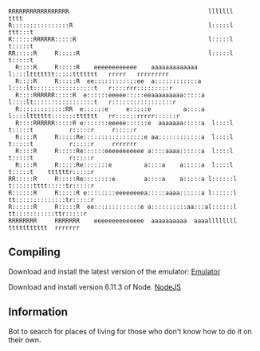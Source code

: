 ~~~
RRRRRRRRRRRRRRRRR                                       lllllll         tttt                             
R::::::::::::::::R                                      l:::::l      ttt:::t                             
R::::::RRRRRR:::::R                                     l:::::l      t:::::t                             
RR:::::R     R:::::R                                    l:::::l      t:::::t                             
  R::::R     R:::::R    eeeeeeeeeeee    aaaaaaaaaaaaa    l::::lttttttt:::::ttttttt   rrrrr   rrrrrrrrr   
  R::::R     R:::::R  ee::::::::::::ee  a::::::::::::a   l::::lt:::::::::::::::::t   r::::rrr:::::::::r  
  R::::RRRRRR:::::R  e::::::eeeee:::::eeaaaaaaaaa:::::a  l::::lt:::::::::::::::::t   r:::::::::::::::::r
  R:::::::::::::RR  e::::::e     e:::::e         a::::a  l::::ltttttt:::::::tttttt   rr::::::rrrrr::::::r
  R::::RRRRRR:::::R e:::::::eeeee::::::e  aaaaaaa:::::a  l::::l      t:::::t          r:::::r     r:::::r
  R::::R     R:::::Re:::::::::::::::::e aa::::::::::::a  l::::l      t:::::t          r:::::r     rrrrrrr
  R::::R     R:::::Re::::::eeeeeeeeeee a::::aaaa::::::a  l::::l      t:::::t          r:::::r            
  R::::R     R:::::Re:::::::e         a::::a    a:::::a  l::::l      t:::::t    ttttttr:::::r            
RR:::::R     R:::::Re::::::::e        a::::a    a:::::a l::::::l     t::::::tttt:::::tr:::::r            
R::::::R     R:::::R e::::::::eeeeeeeea:::::aaaa::::::a l::::::l     tt::::::::::::::tr:::::r            
R::::::R     R:::::R  ee:::::::::::::e a::::::::::aa:::al::::::l       tt:::::::::::ttr:::::r            
RRRRRRRR     RRRRRRR    eeeeeeeeeeeeee  aaaaaaaaaa  aaaallllllll         ttttttttttt  rrrrrrr                                        
~~~


## Compiling

Download and install the latest version of the emulator:
[Emulator](https://docs.microsoft.com/en-us/bot-framework/debug-bots-emulator)

Download and install version 6.11.3 of Node.
[NodeJS](https://nodejs.org/en/download/)

## Information

Bot to search for places of living for those who don't know how to do it on their own.
